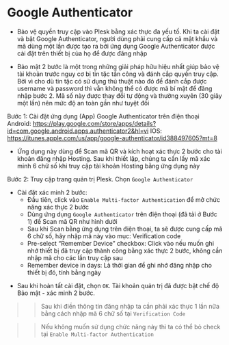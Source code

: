 # Google Authenticator
- Bảo vệ quyền truy cập vào Plesk bằng xác thực đa yếu tố. Khi ta cài đặt và bật Google Authenticator, người dùng phải cung cấp cả mật khẩu và mã dùng một lần được tạo ra bởi ứng dụng Google Authenticator được cài đặt trên thiết bị của họ để được đăng nhập

- Bảo mật 2 bước là một trong những giải pháp hữu hiệu nhất giúp bảo vệ tài khoản trước nguy cơ bị tin tặc tấn công và đánh cắp quyền truy cập. Bởi vì cho dù tin tặc có sử dụng thủ thuật nào đó để đánh cắp được username và password thì vẫn không thể có được mã bí mật để đăng nhập bước 2. Mã số này được thay đổi tự động và thường xuyên (30 giây một lần) nên mức độ an toàn gần như tuyệt đối

Bước 1: Cài đặt ứng dụng (App) Google Authenticator trên điện thoại 
Android: https://play.google.com/store/apps/details?id=com.google.android.apps.authenticator2&hl=vi
IOS: https://itunes.apple.com/us/app/google-authenticator/id388497605?mt=8

[](./images/ggauthen.png)

- Ứng dụng này dùng để Scan mã QR và kích hoạt xác thực 2 bước cho tài khoản đăng nhập Hosting. Sau khi thiết lập, chúng ta cần lấy mã xác minh 6 chữ số khi truy cập tài khoản Hosting	bằng ứng dụng này

Bước 2: Truy cập trang quản trị Plesk. Chọn `Google Authenticator`

[](./images/ggauthen1.png)

- Cài đặt xác minh 2 bước:
	+ Đầu tiên, click vào `Enable Multi-factor Authentication` để mở chức năng xác thực 2 bước 
	+ Dùng ứng dụng `Google Authenticator` trên điện thoại (đã tải ở Bước 1) để Scan mã QR như hình dưới
	+ Sau khi Scan bằng ứng dụng trên điện thoại, ta sẽ được cung cấp mã 6 chữ số, hãy nhập mã này vào mục: Verification code
	+ Pre-select “Remember Device” checkbox: Click vào nếu muốn ghi nhớ thiết bị đã truy cập thành công bằng xác thực 2 bước, không cần nhập mã cho các lần truy cập sau
	+ Remember device in days: Là thời gian để ghi nhớ đăng nhập cho thiết bị đó, tính bằng ngày

[](./images/ggauthen2.png)

- Sau khi hoàn tất cài đặt, chọn `OK`. Tài khoản quản trị đã được bật chế độ Bảo mật - xác minh 2 bước.

[](./images/ggauthenfinal.png)

>> Sau khi điền thông tin đăng nhập ta cần phải xác thực 1 lần nữa bằng cách nhập mã 6 chữ số tại `Verification Code`

>> Nếu không muốn sử dụng chức năng này thì ta có thể bỏ check tại `Enable Multi-factor Authentication`